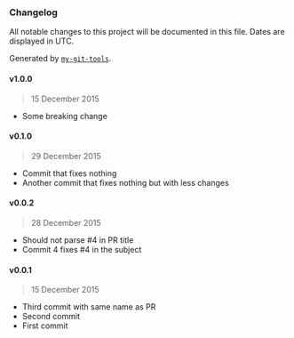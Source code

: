 ### Changelog
All notable changes to this project will be documented in this file. Dates are displayed in UTC.

Generated by [`my-git-tools`](https://github.com/dnourallah/my-git-tools).

#### v1.0.0
> 15 December 2015
- Some breaking change

#### v0.1.0
> 29 December 2015
- Commit that fixes nothing
- Another commit that fixes nothing but with less changes

#### v0.0.2
> 28 December 2015
- Should not parse #4 in PR title
- Commit 4 fixes #4 in the subject

#### v0.0.1
> 15 December 2015
- Third commit with same name as PR
- Second commit
- First commit
